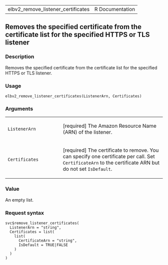 <table style="width: 100%;">
<tbody>
<tr class="odd">
<td>elbv2_remove_listener_certificates</td>
<td style="text-align: right;">R Documentation</td>
</tr>
</tbody>
</table>

## Removes the specified certificate from the certificate list for the specified HTTPS or TLS listener

### Description

Removes the specified certificate from the certificate list for the
specified HTTPS or TLS listener.

### Usage

    elbv2_remove_listener_certificates(ListenerArn, Certificates)

### Arguments

<table>
<colgroup>
<col style="width: 35%" />
<col style="width: 65%" />
</colgroup>
<tbody>
<tr class="odd">
<td><code
id="elbv2_remove_listener_certificates_:_ListenerArn">ListenerArn</code></td>
<td><p>[required] The Amazon Resource Name (ARN) of the
listener.</p></td>
</tr>
<tr class="even">
<td><code
id="elbv2_remove_listener_certificates_:_Certificates">Certificates</code></td>
<td><p>[required] The certificate to remove. You can specify one
certificate per call. Set <code>CertificateArn</code> to the certificate
ARN but do not set <code>IsDefault</code>.</p></td>
</tr>
</tbody>
</table>

### Value

An empty list.

### Request syntax

    svc$remove_listener_certificates(
      ListenerArn = "string",
      Certificates = list(
        list(
          CertificateArn = "string",
          IsDefault = TRUE|FALSE
        )
      )
    )
